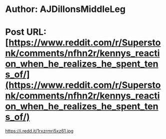 # Author: AJDillonsMiddleLeg
# Post URL: [https://www.reddit.com/r/Superstonk/comments/nfhn2r/kennys_reaction_when_he_realizes_he_spent_tens_of/](https://www.reddit.com/r/Superstonk/comments/nfhn2r/kennys_reaction_when_he_realizes_he_spent_tens_of/)


https://i.redd.it/1rxzrmri5xz61.jpg